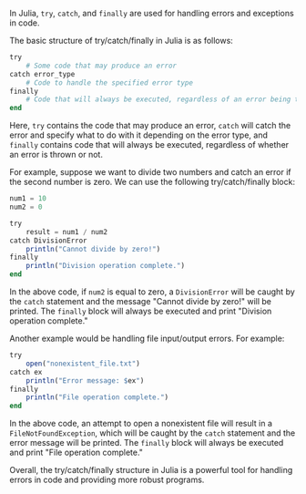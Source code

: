 In Julia, `try`, `catch`, and `finally` are used for handling errors and exceptions in code. 

The basic structure of try/catch/finally in Julia is as follows:

```julia
try
    # Some code that may produce an error
catch error_type
    # Code to handle the specified error type
finally
    # Code that will always be executed, regardless of an error being thrown or not
end
```

Here, `try` contains the code that may produce an error, `catch` will catch the error and specify what to do with it depending on the error type, and `finally` contains code that will always be executed, regardless of whether an error is thrown or not.

For example, suppose we want to divide two numbers and catch an error if the second number is zero. We can use the following try/catch/finally block:

```julia
num1 = 10
num2 = 0

try
    result = num1 / num2
catch DivisionError
    println("Cannot divide by zero!")
finally
    println("Division operation complete.")
end
```

In the above code, if `num2` is equal to zero, a `DivisionError` will be caught by the `catch` statement and the message "Cannot divide by zero!" will be printed. The `finally` block will always be executed and print "Division operation complete." 

Another example would be handling file input/output errors. For example:

```julia
try
    open("nonexistent_file.txt")
catch ex
    println("Error message: $ex")
finally
    println("File operation complete.")
end
```

In the above code, an attempt to open a nonexistent file will result in a `FileNotFoundException`, which will be caught by the `catch` statement and the error message will be printed. The `finally` block will always be executed and print "File operation complete."

Overall, the try/catch/finally structure in Julia is a powerful tool for handling errors in code and providing more robust programs.